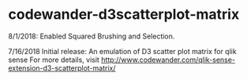 # codewander-d3scatterplot-matrix
8/1/2018:
Enabled Squared Brushing and Selection.


7/16/2018
Initial release:
An emulation of D3 scatter plot matrix for qlik sense
For more details, visit http://www.codewander.com/qlik-sense-extension-d3-scatterplot-matrix/
